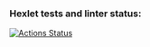 ### Hexlet tests and linter status:
[![Actions Status](https://github.com/Seryiza/frontend-project-lvl1/workflows/hexlet-check/badge.svg)](https://github.com/Seryiza/frontend-project-lvl1/actions)